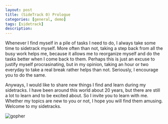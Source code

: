 ```yaml
---
layout: post
title: (SideTrack 0) Prologue
categories: [general, demo]
tags: [sidetrack]
description:
---
```


Whenever I find myself in a pile of tasks I need to do, I always take some time 
to sidetrack myself. More often than not, taking a step back from all the busy work 
helps me, because it allows me to reorganize myself and do the tasks better when I come back to them. Perhaps this is just an excuse to justify myself procrasinating, but in my opinion, taking an hour or two everyday to take a real break rather helps than not. 
Seriously, I encourage you to do the same.

Anyways, I would like to share new things I find and learn during my sidetracks. I have been around this world about 20 years, but there are still a lot to learn and to be 
excited about. So I invite you to learn with me. Whether my topics are new to you 
or not, I hope you will find them amusing. Welcome to my sidetracks.

![gopher](https://www.gardendesign.com/pictures/images/400x320Exact_0x0/dream-team-s-portland-garden_6/gopher-pocket-gopher-shutterstock-com_13178.jpg)
